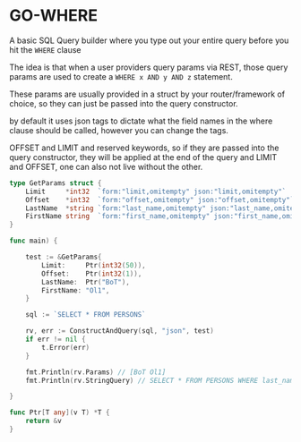 # GO-WHERE

A basic SQL Query builder where you type out your entire query before you hit the `WHERE` clause

The idea is that when a user providers query params via REST, those query params are used to create a `WHERE x AND y AND z` statement.

These params are usually provided in a struct by your router/framework of choice, so they can just be passed into the query constructor.

by default it uses json tags to dictate what the field names in the where clause should be called, however you can change the tags.

OFFSET and LIMIT and reserved keywords, so if they are passed into the query constructor, they will be applied at the end of the query and LIMIT and OFFSET, one can also not live without the other.


```go
type GetParams struct {
	Limit     *int32  `form:"limit,omitempty" json:"limit,omitempty"`
	Offset    *int32  `form:"offset,omitempty" json:"offset,omitempty"`
	LastName  *string `form:"last_name,omitempty" json:"last_name,omitempty"`
	FirstName string  `form:"first_name,omitempty" json:"first_name,omitempty"`
}

func main) {

	test := &GetParams{
		Limit:     Ptr(int32(50)),
		Offset:    Ptr(int32(1)),
		LastName:  Ptr("BoT"),
		FirstName: "Ol1",
	}

	sql := `SELECT * FROM PERSONS`

	rv, err := ConstructAndQuery(sql, "json", test)
	if err != nil {
		t.Error(err)
	}

	fmt.Println(rv.Params) // [BoT Ol1]
	fmt.Println(rv.StringQuery) // SELECT * FROM PERSONS WHERE last_name = $1 AND first_name = $2 LIMIT 50 OFFSET 1 

}

func Ptr[T any](v T) *T {
	return &v
}
```